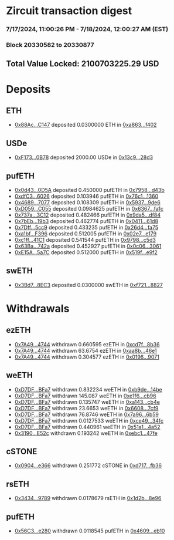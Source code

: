 # Zircuit transaction digest
### 7/17/2024, 11:00:26 PM - 7/18/2024, 12:00:27 AM (EST)
### Block 20330582 to 20330877

## Total Value Locked: 2100703225.29 USD

# Deposits
## ETH
- [0x88Ac...C147](https://etherscan.io/address/0x88AcDE29f5547F4De733072AfA230E756BDcC147) deposited 0.0300000 ETH in [0xa863...f402](https://etherscan.io/tx/0x88AcDE29f5547F4De733072AfA230E756BDcC147)
## USDe
- [0xF173...0B78](https://etherscan.io/address/0xF173f3395d08488F548b71bCF0d46884b3c40B78) deposited 2000.00 USDe in [0x13c9...28d3](https://etherscan.io/tx/0xF173f3395d08488F548b71bCF0d46884b3c40B78)
## pufETH
- [0x0d43...0D5A](https://etherscan.io/address/0x0d4319520f605A1cE7d5e52DB7cFC73CF6730D5A) deposited 0.450000 pufETH in [0x7958...d43b](https://etherscan.io/tx/0x0d4319520f605A1cE7d5e52DB7cFC73CF6730D5A)
- [0xdfC3...6026](https://etherscan.io/address/0xdfC38864e746CD599d127e108A199F02e5A56026) deposited 0.103946 pufETH in [0x76c1...1360](https://etherscan.io/tx/0xdfC38864e746CD599d127e108A199F02e5A56026)
- [0x4689...7077](https://etherscan.io/address/0x46893Bd6609A8bB042F283BeaFe9fE4db02C7077) deposited 0.108309 pufETH in [0x5937...9de6](https://etherscan.io/tx/0x46893Bd6609A8bB042F283BeaFe9fE4db02C7077)
- [0xD059...C055](https://etherscan.io/address/0xD0598a8377163F625EC2dE75E3c2B53235a5C055) deposited 0.0984625 pufETH in [0x6367...fa1c](https://etherscan.io/tx/0xD0598a8377163F625EC2dE75E3c2B53235a5C055)
- [0x737a...3C12](https://etherscan.io/address/0x737a8EA8b3296509CfC8E324b5289212E17d3C12) deposited 0.482466 pufETH in [0x9da5...df84](https://etherscan.io/tx/0x737a8EA8b3296509CfC8E324b5289212E17d3C12)
- [0x7bEb...19b3](https://etherscan.io/address/0x7bEb4285d017d485739145569Ee28B613e1619b3) deposited 0.462774 pufETH in [0x0411...61d8](https://etherscan.io/tx/0x7bEb4285d017d485739145569Ee28B613e1619b3)
- [0x7Dff...5cc9](https://etherscan.io/address/0x7Dff3B8e91488D7b592683e5e2c6138B1D465cc9) deposited 0.433235 pufETH in [0x26d4...fa75](https://etherscan.io/tx/0x7Dff3B8e91488D7b592683e5e2c6138B1D465cc9)
- [0xa1bf...F396](https://etherscan.io/address/0xa1bf99BC7eb0d75BecA069c86A3B1d48e883F396) deposited 0.512005 pufETH in [0x02e7...e179](https://etherscan.io/tx/0xa1bf99BC7eb0d75BecA069c86A3B1d48e883F396)
- [0xc1ff...41C1](https://etherscan.io/address/0xc1ff32499066387fb19BA677f367d817807341C1) deposited 0.541544 pufETH in [0x9798...c5d3](https://etherscan.io/tx/0xc1ff32499066387fb19BA677f367d817807341C1)
- [0x63Ba...742a](https://etherscan.io/address/0x63BaC7D5040ee94C5C02069940704B074032742a) deposited 0.452927 pufETH in [0x0c06...3061](https://etherscan.io/tx/0x63BaC7D5040ee94C5C02069940704B074032742a)
- [0xE15A...5a7C](https://etherscan.io/address/0xE15A73C57A2B396bb0Bb207F5489Ae94f5565a7C) deposited 0.512000 pufETH in [0x519f...e9f2](https://etherscan.io/tx/0xE15A73C57A2B396bb0Bb207F5489Ae94f5565a7C)
## swETH
- [0x3Bd7...8EC3](https://etherscan.io/address/0x3Bd77B00f02C8BcfF586C565E2c5e6B6c5878EC3) deposited 0.0300000 swETH in [0xf721...8827](https://etherscan.io/tx/0x3Bd77B00f02C8BcfF586C565E2c5e6B6c5878EC3)
# Withdrawals
## ezETH
- [0x7A49...4744](https://etherscan.io/address/0x7A493Be5c2ce014cD049Bf178a1ac0Db1B434744) withdrawn 0.660595 ezETH in [0xcd7f...8b36](https://etherscan.io/tx/0x7A493Be5c2ce014cD049Bf178a1ac0Db1B434744)
- [0x7A49...4744](https://etherscan.io/address/0x7A493Be5c2ce014cD049Bf178a1ac0Db1B434744) withdrawn 63.6754 ezETH in [0xaa8b...46e1](https://etherscan.io/tx/0x7A493Be5c2ce014cD049Bf178a1ac0Db1B434744)
- [0x7A49...4744](https://etherscan.io/address/0x7A493Be5c2ce014cD049Bf178a1ac0Db1B434744) withdrawn 0.304577 ezETH in [0x0196...9071](https://etherscan.io/tx/0x7A493Be5c2ce014cD049Bf178a1ac0Db1B434744)
## weETH
- [0xD7DF...BFa7](https://etherscan.io/address/0xD7DF7E085214743530afF339aFC420c7c720BFa7) withdrawn 0.832234 weETH in [0xb9de...14be](https://etherscan.io/tx/0xD7DF7E085214743530afF339aFC420c7c720BFa7)
- [0xD7DF...BFa7](https://etherscan.io/address/0xD7DF7E085214743530afF339aFC420c7c720BFa7) withdrawn 145.087 weETH in [0xe1f6...cb96](https://etherscan.io/tx/0xD7DF7E085214743530afF339aFC420c7c720BFa7)
- [0xD7DF...BFa7](https://etherscan.io/address/0xD7DF7E085214743530afF339aFC420c7c720BFa7) withdrawn 0.135747 weETH in [0xa143...cb4e](https://etherscan.io/tx/0xD7DF7E085214743530afF339aFC420c7c720BFa7)
- [0xD7DF...BFa7](https://etherscan.io/address/0xD7DF7E085214743530afF339aFC420c7c720BFa7) withdrawn 23.6653 weETH in [0x6608...7cf9](https://etherscan.io/tx/0xD7DF7E085214743530afF339aFC420c7c720BFa7)
- [0xD7DF...BFa7](https://etherscan.io/address/0xD7DF7E085214743530afF339aFC420c7c720BFa7) withdrawn 76.8746 weETH in [0x7a96...6b59](https://etherscan.io/tx/0xD7DF7E085214743530afF339aFC420c7c720BFa7)
- [0xD7DF...BFa7](https://etherscan.io/address/0xD7DF7E085214743530afF339aFC420c7c720BFa7) withdrawn 0.0127533 weETH in [0xce49...34fc](https://etherscan.io/tx/0xD7DF7E085214743530afF339aFC420c7c720BFa7)
- [0xD7DF...BFa7](https://etherscan.io/address/0xD7DF7E085214743530afF339aFC420c7c720BFa7) withdrawn 0.440961 weETH in [0x51a1...4a52](https://etherscan.io/tx/0xD7DF7E085214743530afF339aFC420c7c720BFa7)
- [0x3190...E52c](https://etherscan.io/address/0x31903Cf69d11CeCea7cD74383517EB3190c5E52c) withdrawn 0.193242 weETH in [0xebc1...47fe](https://etherscan.io/tx/0x31903Cf69d11CeCea7cD74383517EB3190c5E52c)
## cSTONE
- [0x0904...e366](https://etherscan.io/address/0x090455E3B0FF8CDaacc1F76c1e7f4aB3bd5Ee366) withdrawn 0.251772 cSTONE in [0xd717...fb36](https://etherscan.io/tx/0x090455E3B0FF8CDaacc1F76c1e7f4aB3bd5Ee366)
## rsETH
- [0x3434...9789](https://etherscan.io/address/0x34349c5569e7B846c3558961552D2202760A9789) withdrawn 0.0178679 rsETH in [0x1d2b...8e96](https://etherscan.io/tx/0x34349c5569e7B846c3558961552D2202760A9789)
## pufETH
- [0x56C3...e280](https://etherscan.io/address/0x56C3D0394b1f46781Df6FE63eAa9e1205b60e280) withdrawn 0.0118545 pufETH in [0x4609...eb10](https://etherscan.io/tx/0x56C3D0394b1f46781Df6FE63eAa9e1205b60e280)
